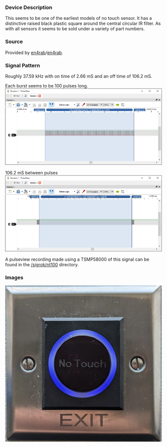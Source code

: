 ### Device Description

This seems to be one of the earliest models of no touch sensor. It has a distinctive raised black plastic square around the central circular IR filter. As with all sensors it seems to be sold under a variety of part numbers. 

### Source

Provided by [en4rab](https://twitter.com/en4rab)/[en4rab](https://github.com/en4rab).

### Signal Pattern

Roughly 37.59 kHz with on time of 2.66 mS and an off time of 106.2 mS.

Each burst seems to be 100 pulses long. ![](img/nt100/nt100-pulseview-on-time.png)

106.2 mS between pulses![](img/nt100/nt100-pulseview-off-time.png)

A pulseview recording made using a TSMP58000 of this signal can be found in the [/sigrok/nt100](/sigrok/nt100) directory. 

### Images

![NT100](img/nt100/NT100.jpg)
